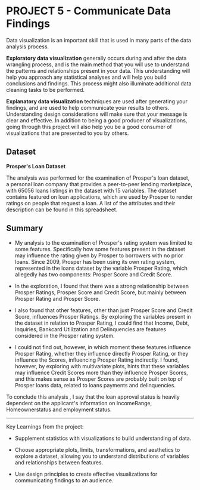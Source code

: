# PROJECT 5 - Communicate Data Findings

Data visualization is an important skill that is used in many parts of the data analysis process. 

**Exploratory data visualization** generally occurs during and after the data wrangling process, and is the main method that you will use to understand the patterns and relationships present in your data. This understanding will help you approach any statistical analyses and will help you build conclusions and findings. This process might also illuminate additional data cleaning tasks to be performed. 

**Explanatory data visualization** techniques are used after generating your findings, and are used to help communicate your results to others. Understanding design considerations will make sure that your message is clear and effective. In addition to being a good producer of visualizations, going through this project will also help you be a good consumer of visualizations that are presented to you by others.


## Dataset 
**Prosper's Loan Dataset**

The analysis was performed for the examination of Prosper's loan dataset, a personal loan company that provides a peer-to-peer lending marketplace, with 65056 loans listings in the dataset with 15 variables. The dataset contains featured on loan applications, which are used by Prosper to render ratings on people that request a loan. A list of the attributes and their description can be found in this spreadsheet.

## Summary
* My analysis to the examination of Prosper's rating system was limited to some features. Specifically how some features present in the dataset may influence the rating given by Prosper to borrowers with no prior loans. Since 2009, Prosper has been using its own rating system, represented in the loans dataset by the variable Prosper Rating, which allegedly has two components: Prosper Score and Credit Score.


* In the exploration, I found that there was a strong relationship between Prosper Ratings, Prosper Score and Credit Score, but mainly between Prosper Rating and Prosper Score.


* I also found that other features, other than just Prosper Score and Credit Score, influences Prosper Ratings. By exploring the variables present in the dataset in relation to Prosper Rating, I could find that Income, Debt, Inquiries, Bankcard Utilization and Delinquencies are features considered in the Prosper rating system.


* I could not find out, however, in which moment these features influence Prosper Rating, whether they influence directly Prosper Rating, or they influence the Scores, influencing Prosper Rating indirectly. I found, however, by exploring with multivariate plots, hints that these variables may influence Credit Scores more than they influence Prosper Scores, and this makes sense as Prosper Scores are probably built on top of Prosper loans data, related to loans payments and delinquencies.


To conclude this analysis , I say that the loan approval status is heavily dependent on the applicant's information on IncomeRange, Homeownerstatus and employment status.

-----

Key Learnings from the project:

- Supplement statistics with visualizations to build understanding of data.

- Choose appropriate plots, limits, transformations, and aesthetics to explore a dataset, allowing you to understand distributions of variables and relationships between features.

- Use design principles to create effective visualizations for communicating findings to an audience.
